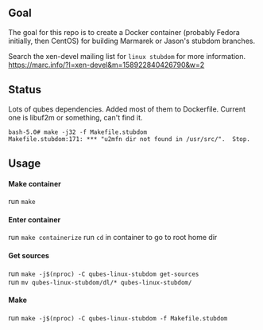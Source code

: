 

## Goal
The goal for this repo is to create a Docker container
(probably Fedora initially, then CentOS) for building
Marmarek or Jason's stubdom branches.

Search the xen-devel mailing list for `linux stubdom`
for more information.  
https://marc.info/?l=xen-devel&m=158922840426790&w=2

## Status
Lots of qubes dependencies.
Added most of them to Dockerfile.
Current one is libuf2m or something, can't find it.

```
bash-5.0# make -j32 -f Makefile.stubdom
Makefile.stubdom:171: *** "u2mfn dir not found in /usr/src/".  Stop.
```

## Usage

#### Make container
run `make`

#### Enter container
run `make containerize`
run `cd` in container to go to root home dir

#### Get sources
run `make -j$(nproc) -C qubes-linux-stubdom get-sources`  
run `mv qubes-linux-stubdom/dl/* qubes-linux-stubdom/`

#### Make
run `make -j$(nproc) -C qubes-linux-stubdom -f Makefile.stubdom`  
